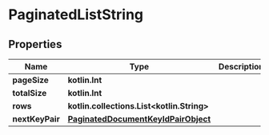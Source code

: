 
# PaginatedListString

## Properties
Name | Type | Description | Notes
------------ | ------------- | ------------- | -------------
**pageSize** | **kotlin.Int** |  |
**totalSize** | **kotlin.Int** |  |
**rows** | **kotlin.collections.List&lt;kotlin.String&gt;** |  |
**nextKeyPair** | [**PaginatedDocumentKeyIdPairObject**](PaginatedDocumentKeyIdPairObject.md) |  |  [optional]
